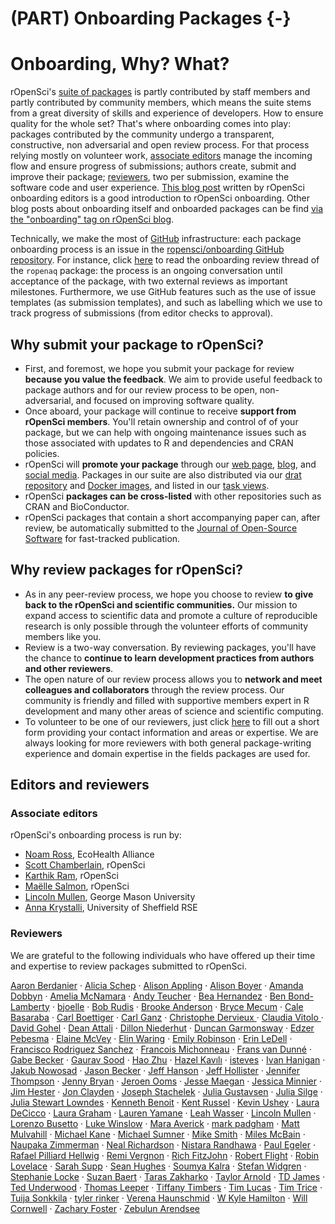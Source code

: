 #  (PART) Onboarding Packages {-}

# Onboarding, Why? What?

rOpenSci's [suite of packages](https://ropensci.org/packages/) is partly contributed by staff members and partly contributed by community members, which means the suite stems from a great diversity of skills and experience of developers. How to ensure quality for the whole set? That's where onboarding comes into play: packages contributed by the community undergo a transparent, constructive, non adversarial and open review process. For that process relying mostly on volunteer work, [associate editors](https://github.com/ropensci/onboarding#associate-editors) manage the incoming flow and ensure progress of submissions; authors create, submit and improve their package; [reviewers](https://github.com/ropensci/onboarding#reviewers), two per submission, examine the software code and user experience. [This blog post](https://www.numfocus.org/blog/how-ropensci-uses-code-review-to-promote-reproducible-science/) written by rOpenSci onboarding editors is a good introduction to rOpenSci onboarding. Other blog posts about onboarding itself and onboarded packages can be find [via the "onboarding" tag on rOpenSci blog](https://ropensci.org/tags/onboarding/).

Technically, we make the most of [GitHub](https://github.com/) infrastructure: each package onboarding process is an issue in the [ropensci/onboarding GitHub repository](https://github.com/ropensci/onboarding/). For instance, click [here](https://github.com/ropensci/onboarding/issues/24) to read the onboarding review thread of the `ropenaq` package: the process is an ongoing conversation until acceptance of the package, with two external reviews as important milestones. Furthermore, we use GitHub features such as the use of issue templates (as submission templates), and such as labelling which we use to track progress of submissions (from editor checks to approval).

## Why submit your package to rOpenSci?

-   First, and foremost, we hope you submit your package for review **because you
    value the feedback**.  We aim to provide useful feedback to package authors
    and for our review process to be open, non-adversarial, and focused on
    improving software quality.
-   Once aboard, your package will continue to receive **support from rOpenSci
    members**.  You'll retain ownership  and control of of your package, but we
    can help with ongoing maintenance issues such as those associated with
    updates to R and dependencies and CRAN policies.
-   rOpenSci will **promote your package** through our [web
    page](https://ropensci.org/packages/), [blog](https://ropensci.org/blog/),
    and [social media](https://twitter.com/ropensci).  Packages in our suite
    are also distributed via our [drat repository](http://packages.ropensci.org/)
    and [Docker images](https://hub.docker.com/r/rocker/ropensci/), and listed
    in our [task views](https://github.com/search?utf8=%E2%9C%93&q=user%3Aropensci+%22task+view%22&type=Repositories&ref=searchresults).
-   rOpenSci **packages can be cross-listed** with other repositories such as CRAN
    and BioConductor.
-   rOpenSci packages that contain a short accompanying paper can, after review,
    be automatically submitted to the
    [Journal of Open-Source Software](http://joss.theoj.org/) for fast-tracked
    publication.

## Why review packages for rOpenSci?

-   As in any peer-review process, we hope you choose to review **to give back
    to the rOpenSci and scientific communities.**  Our mission to expand
    access to scientific data and promote a culture of reproducible research
    is only possible through the volunteer efforts of community members like you.
-   Review is a two-way conversation. By reviewing packages, you'll have the
    chance to **continue to learn development practices from authors and
    other reviewers**.
-   The open nature of our review process allows you to **network and meet
    colleagues and collaborators** through the review process.  Our community
    is friendly and filled with supportive members expert in R development and
    many other areas of science and scientific computing.
-   To volunteer to be one of our reviewers, just click [here](https://ropensci.org/onboarding/) to fill out a short form providing your contact
information and areas or expertise. We
    are always looking for more reviewers with both general package-writing experience
    and domain expertise in the fields packages are used for.

## Editors and reviewers

### Associate editors

rOpenSci's onboarding process is run by:

* [Noam Ross](https://github.com/noamross), EcoHealth Alliance
* [Scott Chamberlain](https://github.com/sckott), rOpenSci
* [Karthik Ram](https://github.com/karthik), rOpenSci
* [Maëlle Salmon](https://github.com/maelle), rOpenSci
* [Lincoln Mullen](https://github.com/lmullen), George Mason University
* [Anna Krystalli](https://github.com/annakrystalli), University of Sheffield RSE


### Reviewers

We are grateful to the following individuals who have offered up their time and expertise to review packages submitted to rOpenSci.

[ Aaron Berdanier](https://github.com/berdaniera) · [Alicia Schep](https://github.com/AliciaSchep) · [Alison Appling](https://github.com/aappling-usgs) · [Alison Boyer](https://github.com/alisonboyer) · [Amanda Dobbyn](https://github.com/aedobbyn) · [Amelia McNamara](https://github.com/ameliamn) · [Andy Teucher](https://github.com/ateucher) · [Bea Hernandez](https://github.com/chucheria) · [Ben Bond-Lamberty](https://github.com/bpbond) · [bjoelle](https://github.com/bjoelle) · [Bob Rudis](https://github.com/hrbrmstr) · [Brooke Anderson](https://github.com/geanders) · [Bryce Mecum](https://github.com/amoeba) · [Cale Basaraba](https://github.com/calebasaraba) · [Carl Boettiger](https://github.com/cboettig) · [Carl Ganz](https://github.com/carlganz) · [Christophe Dervieux ](https://github.com/cderv) · [Claudia Vitolo ](https://github.com/cvitolo) · [David Gohel](https://github.com/davidgohel) · [Dean Attali](https://github.com/daattali) · [Dillon Niederhut](https://github.com/deniederhut) · [Duncan Garmonsway](https://github.com/nacnudus) · [Edzer Pebesma](https://github.com/edzer) · [Elaine McVey](https://github.com/eamcvey) · [Elin Waring](https://github.com/elinw) · [Emily Robinson](https://github.com/robinsones) · [Erin LeDell](https://github.com/ledell) · [Francisco Rodriguez Sanchez](https://github.com/Pakillo) · [Francois Michonneau](https://github.com/fmichonneau) · [Frans van Dunné](https://github.com/FvD) · [Gabe Becker](https://github.com/gmbecker) · [Gaurav Sood](https://github.com/soodoku) · [Hao Zhu](https://github.com/haozhu233) · [Hazel Kavılı](https://github.com/UniversalTourist) · [isteves](https://github.com/isteves) · [Ivan Hanigan](https://github.com/ivanhanigan) · [Jakub Nowosad](https://github.com/Nowosad) · [Jason Becker](https://github.com/jsonbecker) · [Jeff Hanson](https://github.com/jeffreyhanson) · [Jeff Hollister](https://github.com/jhollist) · [Jennifer Thompson](https://github.com/jenniferthompson) · [Jenny Bryan](https://github.com/jennybc) · [Jeroen Ooms](https://github.com/jeroen) · [Jesse Maegan](https://github.com/kierisi) · [Jessica Minnier](https://github.com/jminnier) · [Jim Hester](https://github.com/jimhester) · [Jon Clayden](https://github.com/jonclayden) · [Joseph Stachelek](https://github.com/jsta) · [Julia Gustavsen](https://github.com/joolia) · [Julia Silge](https://github.com/juliasilge) · [Julia Stewart Lowndes](https://github.com/jules32) · [Kenneth Benoit](https://github.com/kbenoit) · [Kent Russel](https://github.com/timelyportfolio) · [Kevin Ushey](https://github.com/kevinushey) · [Laura DeCicco](https://github.com/ldecicco-usgs) · [Laura Graham](https://github.com/laurajanegraham) · [Lauren Yamane](https://github.com/layamane) · [Leah Wasser](https://github.com/lwasser) · [Lincoln Mullen](https://github.com/lmullen) · [Lorenzo Busetto](https://github.com/lbusett) · [Luke Winslow](https://github.com/lawinslow) · [Mara Averick](https://github.com/batpigandme) · [mark padgham](https://github.com/mpadge) · [Matt Mulvahill](https://github.com/mmulvahill) · [Michael Kane](https://github.com/kaneplusplus) · [Michael Sumner](https://github.com/mdsumner) · [Mike Smith](https://github.com/grimbough) · [Miles McBain](https://github.com/milesmcbain) · [Naupaka Zimmerman](https://github.com/naupaka) · [Neal Richardson](https://github.com/nealrichardson) · [Nistara Randhawa](https://github.com/nistara) · [Paul Egeler](https://github.com/pegeler) · [Rafael Pilliard Hellwig](https://github.com/rtaph) · [Remi Vergnon](https://github.com/remsamp) · [Rich FitzJohn](https://github.com/richfitz) · [Robert Flight](https://github.com/rmflight) · [Robin Lovelace](https://github.com/Robinlovelace) · [Sarah Supp](https://github.com/sarahsupp) · [Sean Hughes](https://github.com/seaaan) · [Soumya Kalra](https://github.com/sokal1456) · [Stefan Widgren](https://github.com/stewid) · [Stephanie Locke](https://github.com/stephlocke) · [Suzan Baert](https://github.com/suzanbaert) · [Taras Zakharko](https://github.com/tzakharko) · [Taylor Arnold](https://github.com/statsmaths) · [TD James](https://github.com/tdjames1) · [Ted Underwood](https://github.com/tedunderwood) · [Thomas Leeper](https://github.com/leeper) · [Tiffany Timbers](https://github.com/ttimbers) · [Tim Lucas](https://github.com/timcdlucas) · [Tim Trice](https://github.com/timtrice) · [Tuija Sonkkila](https://github.com/tts) · [tyler rinker](https://github.com/trinker) · [Verena Haunschmid](https://github.com/expectopatronum) · [W Kyle Hamilton](https://github.com/kylehamilton) · [Will Cornwell](https://github.com/wcornwell) · [Zachary Foster](https://github.com/zachary-foster) · [Zebulun Arendsee](https://github.com/arendsee)
